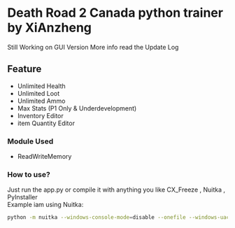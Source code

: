 # Death Road 2 Canada python trainer by XiAnzheng
Still Working on GUI Version
More info read the Update Log 

## Feature 
* Unlimited Health
* Unlimited Loot
* Unlimited Ammo
* Max Stats (P1 Only & Underdevelopment)
* Inventory Editor
* item Quantity Editor

### Module Used 
* ReadWriteMemory

### How to use?
Just run the app.py 
or compile it with anything you like CX_Freeze , Nuitka , PyInstaller\
Example iam using Nuitka:
```bash
python -m nuitka --windows-console-mode=disable --onefile --windows-uac-admin --enable-plugin=tk-inter --remove-output app.py
```
